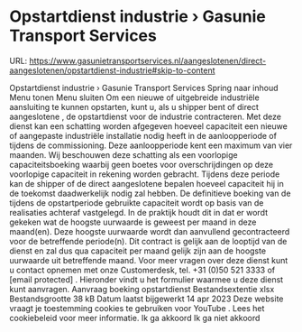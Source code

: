 # Opstartdienst industrie › Gasunie Transport Services

URL: https://www.gasunietransportservices.nl/aangeslotenen/direct-aangeslotenen/opstartdienst-industrie#skip-to-content

Opstartdienst industrie › Gasunie Transport Services
Spring naar inhoud
Menu tonen
Menu sluiten
Om een nieuwe of uitgebreide industriële
aansluiting
te kunnen opstarten, kunt u, als u shipper bent of
direct aangeslotene
, de opstartdienst voor de industrie contracteren.
Met deze dienst kan een schatting worden afgegeven hoeveel
capaciteit
een nieuwe of aangepaste industriële installatie nodig heeft in de aanloopperiode of tijdens de commissioning. Deze aanloopperiode kent een maximum van vier maanden.
Wij beschouwen deze schatting als een voorlopige capaciteitsboeking waarbij geen boetes voor overschrijdingen op deze voorlopige
capaciteit
in rekening worden gebracht. Tijdens deze periode kan de shipper of de
direct aangeslotene
bepalen hoeveel
capaciteit
hij in de toekomst daadwerkelijk nodig zal hebben. De definitieve boeking van de tijdens de opstartperiode gebruikte
capaciteit
wordt op basis van de realisaties achteraf vastgelegd. In de praktijk houdt dit in dat er wordt gekeken wat de hoogste uurwaarde is geweest per maand in deze maand(en). Deze hoogste uurwaarde wordt dan aanvullend gecontracteerd voor de betreffende periode(n). Dit contract is gelijk aan de looptijd van de dienst en zal dus qua
capaciteit
per maand gelijk zijn aan de hoogste uurwaarde uit betreffende maand.
Voor meer vragen over deze dienst kunt u contact opnemen met onze Customerdesk, tel. +31 (0)50 521 3333 of
[email protected]
.
Hieronder vindt u het formulier waarmee u deze dienst kunt aanvragen.
Aanvraag boeking opstartdienst
Bestandsextentie
xlsx
Bestandsgrootte
38 kB
Datum laatst bijgewerkt
14 apr 2023
Deze website vraagt je toestemming cookies te gebruiken voor
YouTube
. Lees het
cookiebeleid
voor meer informatie.
Ik ga akkoord
Ik ga niet akkoord